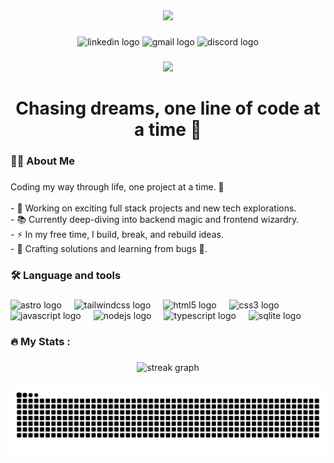 <div align="center">
  <img height="150" src="https://media4.giphy.com/media/v1.Y2lkPTc5MGI3NjExOWdhbHR2dHlsc2lsNHBrdWxrbXNzdHZ2ZWk5ZDB2OHM4dHRsOWRwdyZlcD12MV9pbnRlcm5hbF9naWZfYnlfaWQmY3Q9cw/Y8bAdBxtKREVcuDNyH/giphy.gif"  />
</div>

###

<div align="center">
  <img src="https://img.shields.io/static/v1?message=LinkedIn&logo=linkedin&label=&color=0077B5&logoColor=white&labelColor=&style=for-the-badge" height="25" alt="linkedin logo"  />
  <img src="https://img.shields.io/static/v1?message=Gmail&logo=gmail&label=&color=D14836&logoColor=white&labelColor=&style=for-the-badge" height="25" alt="gmail logo"  />
  <img src="https://img.shields.io/static/v1?message=Discord&logo=discord&label=&color=7289DA&logoColor=white&labelColor=&style=for-the-badge" height="25" alt="discord logo"  />
</div>

###

<div align="center">
  <img src="https://visitor-badge.laobi.icu/badge?page_id=andr3safk.andr3safk&"  />
</div>

###

<h1 align="center">Chasing dreams, one line of code at a time 🚀</h1>

###

<h3 align="left">👩‍💻  About Me</h3>

###

<p align="left">Coding my way through life, one project at a time. 🚀<br><br>- 🔧 Working on exciting full stack projects and new tech explorations.<br>- 📚 Currently deep-diving into backend magic and frontend wizardry.<br>- ⚡ In my free time, I build, break, and rebuild ideas.<br>- 🔨 Crafting solutions and learning from bugs 🐞.</p>

###

<h3 align="left">🛠 Language and tools</h3>

###

<div align="left">
  <img src="https://cdn.simpleicons.org/astro/FF5D01" height="40" alt="astro logo"  />
  <img width="12" />
  <img src="https://cdn.simpleicons.org/tailwindcss/06B6D4" height="40" alt="tailwindcss logo"  />
  <img width="12" />
  <img src="https://cdn.simpleicons.org/html5/E34F26" height="40" alt="html5 logo"  />
  <img width="12" />
  <img src="https://cdn.jsdelivr.net/gh/devicons/devicon/icons/css3/css3-original.svg" height="40" alt="css3 logo"  />
  <img width="12" />
  <img src="https://cdn.simpleicons.org/javascript/F7DF1E" height="40" alt="javascript logo"  />
  <img width="12" />
  <img src="https://cdn.jsdelivr.net/gh/devicons/devicon/icons/nodejs/nodejs-original.svg" height="40" alt="nodejs logo"  />
  <img width="12" />
  <img src="https://cdn.jsdelivr.net/gh/devicons/devicon/icons/typescript/typescript-original.svg" height="40" alt="typescript logo"  />
  <img width="12" />
  <img src="https://cdn.simpleicons.org/sqlite/003B57" height="40" alt="sqlite logo"  />
</div>

###

<h3 align="left">🔥   My Stats :</h3>

###

<div align="center">
  <img src="https://streak-stats.demolab.com?user=andr3safk&locale=en&mode=daily&theme=dark&hide_border=false&border_radius=5&order=3" height="220" alt="streak graph"  />
</div>

###

<img src="https://raw.githubusercontent.com/andr3safk/andr3safk/output/snake.svg" alt="Snake animation" />

###
